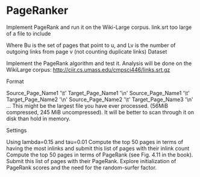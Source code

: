 # PageRanker

Implement PageRank and run it on the Wiki-Large corpus.
link.srt too large of a file to include



Where Bu is the set of pages that point to u, and Lv is the number of outgoing links from page v (not counting duplicate links)
Dataset

Implement the PageRank algorithm and test it. Analysis will be done on the WikiLarge corpus: http://ciir.cs.umass.edu/cmpsci446/links.srt.gz

Format

Source_Page_Name1 '\t' Target_Page_Name1 '\n'
Source_Page_Name1 '\t' Target_Page_Name2 '\n'
Source_Page_Name2 '\t' Target_Page_Name3 '\n'
...
This might be the largest file you have ever processed. (56MiB compressed, 245 MiB uncompressed). It will be better to scan through it on disk than hold in memory.

Settings

Using lambda=0.15 and tau=0.01
Compute the top 50 pages in terms of having the most inlinks and submit this list of pages with their inlink count
Compute the top 50 pages in terms of PageRank (see Fig. 4.11 in the book). Submit this list of pages with their PageRank.
Explore initialization of PageRank scores and the need for the random-surfer factor.
